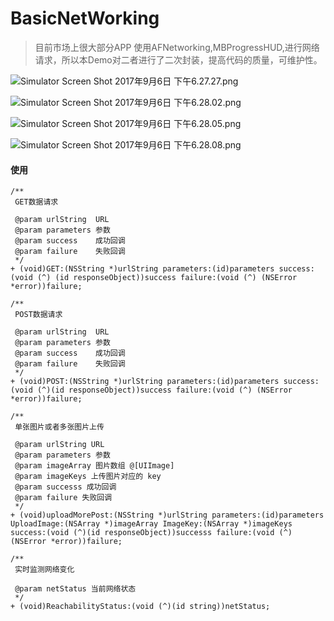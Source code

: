 # BasicNetWorking
> 目前市场上很大部分APP 使用AFNetworking,MBProgressHUD,进行网络请求，所以本Demo对二者进行了二次封装，提高代码的质量，可维护性。


![Simulator Screen Shot 2017年9月6日 下午6.27.27.png](http://upload-images.jianshu.io/upload_images/3601550-d033a0fe0fcc943f.png?imageMogr2/auto-orient/strip%7CimageView2/2/w/300)

![Simulator Screen Shot 2017年9月6日 下午6.28.02.png](http://upload-images.jianshu.io/upload_images/3601550-fbe3f31f76094d77.png?imageMogr2/auto-orient/strip%7CimageView2/2/w/300)

![Simulator Screen Shot 2017年9月6日 下午6.28.05.png](http://upload-images.jianshu.io/upload_images/3601550-b2aa77e0d790505a.png?imageMogr2/auto-orient/strip%7CimageView2/2/w/300)

![Simulator Screen Shot 2017年9月6日 下午6.28.08.png](http://upload-images.jianshu.io/upload_images/3601550-b536281239a07c50.png?imageMogr2/auto-orient/strip%7CimageView2/2/w/300)

#### 使用
```
/**
 GET数据请求

 @param urlString  URL
 @param parameters 参数
 @param success    成功回调
 @param failure    失败回调
 */
+ (void)GET:(NSString *)urlString parameters:(id)parameters success:(void (^) (id responseObject))success failure:(void (^) (NSError *error))failure;

/**
 POST数据请求

 @param urlString  URL
 @param parameters 参数
 @param success    成功回调
 @param failure    失败回调
 */
+ (void)POST:(NSString *)urlString parameters:(id)parameters success:(void (^)(id responseObject))success failure:(void (^) (NSError *error))failure;

/**
 单张图片或者多张图片上传

 @param urlString URL
 @param parameters 参数
 @param imageArray 图片数组 @[UIImage]
 @param imageKeys 上传图片对应的 key
 @param successs 成功回调
 @param failure 失败回调
 */
+ (void)uploadMorePost:(NSString *)urlString parameters:(id)parameters UploadImage:(NSArray *)imageArray ImageKey:(NSArray *)imageKeys success:(void (^)(id responseObject))successs failure:(void (^)(NSError *error))failure;

/**
 实时监测网络变化

 @param netStatus 当前网络状态
 */
+ (void)ReachabilityStatus:(void (^)(id string))netStatus;
```
